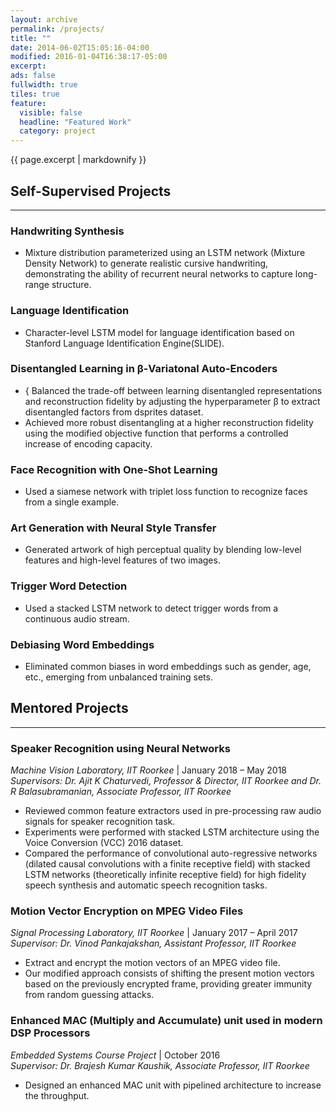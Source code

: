 ```yaml
---
layout: archive
permalink: /projects/
title: ""
date: 2014-06-02T15:05:16-04:00
modified: 2016-01-04T16:38:17-05:00
excerpt: 
ads: false
fullwidth: true
tiles: true
feature:
  visible: false
  headline: "Featured Work"
  category: project
---
```


{{ page.excerpt | markdownify }}

## Self-Supervised Projects
<hr>

### Handwriting Synthesis
* Mixture distribution parameterized using an LSTM network (Mixture Density Network) to generate realistic
cursive handwriting, demonstrating the ability of recurrent neural networks to capture long-range structure.

### Language Identification
* Character-level LSTM model for language identification based on Stanford Language Identification Engine(SLIDE).

### Disentangled Learning in β-Variatonal Auto-Encoders
* { Balanced the trade-off between learning disentangled representations and reconstruction fidelity by adjusting the
hyperparameter β to extract disentangled factors from dsprites dataset. <br>
* Achieved more robust disentangling at a higher reconstruction fidelity using the modified objective function that
performs a controlled increase of encoding capacity.

### Face Recognition with One-Shot Learning
*  Used a siamese network with triplet loss function to recognize faces from a single example.

### Art Generation with Neural Style Transfer
* Generated artwork of high perceptual quality by blending low-level features and high-level features of two images.

### Trigger Word Detection
* Used a stacked LSTM network to detect trigger words from a continuous audio stream.

### Debiasing Word Embeddings
* Eliminated common biases in word embeddings such as gender, age, etc., emerging from unbalanced training sets.

## Mentored Projects
<hr>

### Speaker Recognition using Neural Networks

*Machine Vision Laboratory, IIT Roorkee* \| January 2018 – May 2018<br>
<i>Supervisors: Dr. Ajit K Chaturvedi, Professor & Director, IIT Roorkee and Dr. R Balasubramanian, Associate Professor, IIT Roorkee</i><br>
* Reviewed common feature extractors used in pre-processing raw audio signals for speaker recognition task.<br>
* Experiments were performed with stacked LSTM architecture using the Voice Conversion (VCC) 2016 dataset.<br>
* Compared the performance of convolutional auto-regressive networks (dilated causal convolutions with a finite
receptive field) with stacked LSTM networks (theoretically infinite receptive field) for high fidelity speech synthesis
and automatic speech recognition tasks.

### Motion Vector Encryption on MPEG Video Files

*Signal Processing Laboratory, IIT Roorkee* \| January 2017 – April 2017<br>
<i>Supervisor: Dr. Vinod Pankajakshan, Assistant Professor, IIT Roorkee</i><br>
* Extract and encrypt the motion vectors of an MPEG video file.<br>
* Our modified approach consists of shifting the present motion vectors based on the previously encrypted frame, providing greater immunity from random guessing attacks.<br>

### Enhanced MAC (Multiply and Accumulate) unit used in modern DSP Processors

*Embedded Systems Course Project* \| October 2016<br>
<i>Supervisor: Dr. Brajesh Kumar Kaushik, Associate Professor, IIT Roorkee</i><br>
* Designed an enhanced MAC unit with pipelined architecture to increase the throughput.<br>
